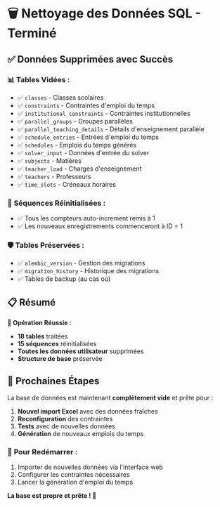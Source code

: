 # 🗑️ Nettoyage des Données SQL - Terminé

## ✅ Données Supprimées avec Succès

### 📊 **Tables Vidées :**
- ✅ `classes` - Classes scolaires
- ✅ `constraints` - Contraintes d'emploi du temps  
- ✅ `institutional_constraints` - Contraintes institutionnelles
- ✅ `parallel_groups` - Groupes parallèles
- ✅ `parallel_teaching_details` - Détails d'enseignement parallèle
- ✅ `schedule_entries` - Entrées d'emploi du temps
- ✅ `schedules` - Emplois du temps générés
- ✅ `solver_input` - Données d'entrée du solver
- ✅ `subjects` - Matières
- ✅ `teacher_load` - Charges d'enseignement
- ✅ `teachers` - Professeurs
- ✅ `time_slots` - Créneaux horaires

### 🔄 **Séquences Réinitialisées :**
- ✅ Tous les compteurs auto-increment remis à 1
- ✅ Les nouveaux enregistrements commenceront à ID = 1

### 🛡️ **Tables Préservées :**
- ✅ `alembic_version` - Gestion des migrations
- ✅ `migration_history` - Historique des migrations  
- ✅ Tables de backup (au cas où)

## 📋 **Résumé**

**🎯 Opération Réussie :**
- **18 tables** traitées
- **15 séquences** réinitialisées  
- **Toutes les données utilisateur** supprimées
- **Structure de base** préservée

## 🚀 **Prochaines Étapes**

La base de données est maintenant **complètement vide** et prête pour :

1. **Nouvel import Excel** avec des données fraîches
2. **Reconfiguration** des contraintes
3. **Tests** avec de nouvelles données
4. **Génération** de nouveaux emplois du temps

### 🔧 **Pour Redémarrer :**
1. Importer de nouvelles données via l'interface web
2. Configurer les contraintes nécessaires
3. Lancer la génération d'emploi du temps

**La base est propre et prête ! 🎉**
